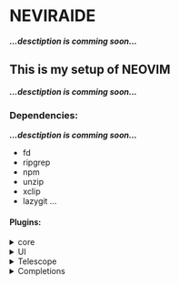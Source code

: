# NEVIRAIDE

***...desctiption is comming soon...***

## This is my setup of NEOVIM

***...desctiption is comming soon...***

### Dependencies:

***...desctiption is comming soon...***
- fd
- ripgrep
- npm
- unzip
- xclip
- lazygit
...


#### Plugins:

<details>
<summary>core</summary>


- [Plenary](https://github.com/nvim-lua/plenary.nvim) - plugin for async 
</details>

<details>
<summary>UI</summary>

- [Dashboard](https://github.com/glepnir/dashboard-nvim) - startup screen
- [Lualine]() - status line, winbar and tabline
- [Devicons](https://github.com/kyazdani42/nvim-web-devicons) - icons
- [Indent-blankline](https://github.com/lukas-reineke/indent-blankline.nvim) - indent guides
- [Notify](https://github.com/rcarriga/nvim-notify) - notification manager
- [DAP-UI](https://github.com/rcarriga/nvim-dap-ui) - a UI for nvim-dap
</details>

<details>
<summary>Telescope</summary>

- [Telescope](https://github.com/nvim-telescope/telescope.nvim) - is very powerfull feature
- [UI-select](https://github.com/nvim-telescope/telescope-ui-select.nvim) - make your select pretty
</details>

<details>
<summary>Completions</summary>

- [Luasnip](https://github.com/L3MON4D3/LuaSnip)
</details>
